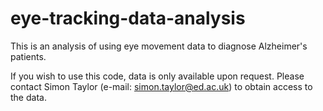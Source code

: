# eye-tracking-data-analysis

This is an analysis of using eye movement data to diagnose Alzheimer's patients.

If you wish to use this code, data is only available upon request. Please contact Simon Taylor (e-mail: simon.taylor@ed.ac.uk) to obtain access to the data.